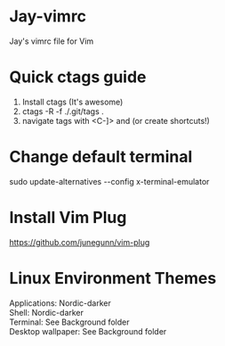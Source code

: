 # Jay-vimrc
Jay's vimrc file for Vim

# Quick ctags guide
1. Install ctags (It's awesome)
2. ctags -R -f ./.git/tags .
3. navigate tags with <C-]> and <C-t> (or create shortcuts!)
  
# Change default terminal
sudo update-alternatives --config x-terminal-emulator

# Install Vim Plug 
https://github.com/junegunn/vim-plug

# Linux Environment Themes
Applications:       Nordic-darker <br>
Shell:              Nordic-darker <br>
Terminal:           See Background folder <br>
Desktop wallpaper:  See Background folder <br>
